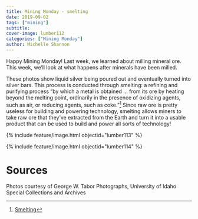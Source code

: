 ```yaml
---
title: Mining Monday - smelting
date: 2019-09-02
tags: ["mining"]
subtitle: 
cover-image: lumber112
categories: ["Mining Monday"]
author: Michelle Shannon
---
```


Happy Mining Monday! Last week, we learned about milling mineral ore. This week, we’ll look at what happens after minerals have been milled.

These photos show liquid silver being poured out and eventually turned into silver bars. This process is conducted through smelting: a refining and purifying process “by which a metal is obtained ... from its ore by heating beyond the melting point, ordinarily in the presence of oxidizing agents, such as air, or reducing agents, such as coke.”[^1] Since raw ore is pretty useless for building and powering technology, smelting allows miners to take raw ore that they’ve extracted from the Earth and turn it into a usable product that can be used to build and power all sorts of technology!

{% include feature/image.html objectid="lumber113" %}

{% include feature/image.html objectid="lumber114" %}

# Sources

Photos courtesy of George W. Tabor Photographs, University of Idaho Special Collections and Archives

[^1]: [Smelting](https://www.britannica.com/technology/smelting)